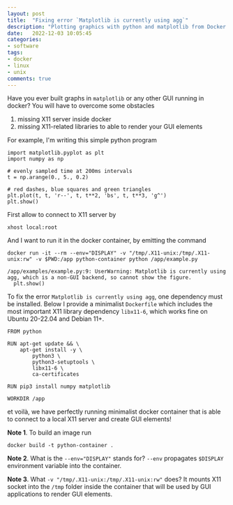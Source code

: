 ```yaml
---
layout: post
title:  "Fixing error `Matplotlib is currently using agg`"
description: "Plotting graphics with python and matplotlib from Docker container"
date:   2022-12-03 10:05:45
categories:
- software
tags:
- docker
- linux
- unix
comments: true
---
```


Have you ever built graphs in `matplotlib` or any other GUI running in docker? You will have to overcome some obstacles

1. missing X11 server inside docker
2. missing X11-related libraries to able to render your GUI elements

For example, I'm writing this simple python program

```
import matplotlib.pyplot as plt
import numpy as np

# evenly sampled time at 200ms intervals
t = np.arange(0., 5., 0.2)

# red dashes, blue squares and green triangles
plt.plot(t, t, 'r--', t, t**2, 'bs', t, t**3, 'g^')
plt.show()
```

First allow to connect to X11 server by 

```
xhost local:root
```

And I want to run it in the docker container, by emitting the command

```
docker run -it --rm --env="DISPLAY" -v "/tmp/.X11-unix:/tmp/.X11-unix:rw" -v $PWD:/app python-container python /app/example.py

/app/examples/example.py:9: UserWarning: Matplotlib is currently using agg, which is a non-GUI backend, so cannot show the figure.
  plt.show()
```

To fix the error `Matplotlib is currently using agg`, one dependency must be installed. Below I provide a minimalist `Dockerfile` which includes the most important 
X11 library dependency `libx11-6`, which works fine on Ubuntu 20-22.04 and Debian 11+.

```
FROM python

RUN apt-get update && \
    apt-get install -y \
        python3 \
        python3-setuptools \
        libx11-6 \
        ca-certificates

RUN pip3 install numpy matplotlib

WORKDIR /app
```

et voilà, we have perfectly running minimalist docker container that is able to connect to a local X11 server and create GUI elements!

**Note 1**. To build an image run 

```
docker build -t python-container .
```

**Note 2**. What is the `--env="DISPLAY"` stands for? `--env` propagates `$DISPLAY` environment variable into the container.

 **Note 3**. What `-v "/tmp/.X11-unix:/tmp/.X11-unix:rw"` does? It mounts X11 socket into the `/tmp` folder inside the container 
 that will be used by GUI applications to render GUI elements.